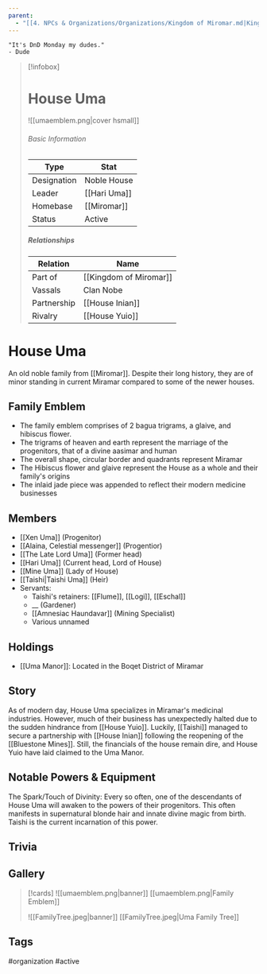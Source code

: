 ```yaml
---
parent:
  - "[[4. NPCs & Organizations/Organizations/Kingdom of Miromar.md|Kingdom of Miromar]]"
---
```

	"It's DnD Monday my dudes." 
	- Dude

> [!infobox]
> # House Uma
> ![[umaemblem.png|cover hsmall]]
> ###### Basic Information
> | Type | Stat |
> | ---- | ---- |
> |Designation|Noble House|
> | Leader | [[Hari Uma]] |
> | Homebase | [[Miromar]] |
> | Status | Active |
> ##### Relationships
> | Relation| Name |
> | ---- | ---- |
> |Part of|[[Kingdom of Miromar]]|
> |Vassals | Clan Nobe | 
> |Partnership|[[House Inian]]|
> |Rivalry|[[House Yuio]]|

# House Uma
An old noble family from [[Miromar]]. Despite their long history, they are of minor standing in current Miramar compared to some of the newer houses. 

## Family Emblem
- The family emblem comprises of 2 bagua trigrams, a glaive, and hibiscus flower.
- The trigrams of heaven and earth represent the marriage of the progenitors, that of a divine aasimar and human
- The overall shape, circular border and quadrants represent Miramar
- The Hibiscus flower and glaive represent the House as a whole and their family's origins
- The inlaid jade piece was appended to reflect their modern medicine businesses 

## Members
- [[Xen Uma]] (Progenitor)
- [[Alaina, Celestial messenger]] (Progentior)
- [[The Late Lord Uma]] (Former head)
-  [[Hari Uma]] (Current head, Lord of House)
- [[Mine Uma]] (Lady of House)
- [[Taishi|Taishi Uma]] (Heir)
- Servants:
	- Taishi's retainers: [[Flume]], [[Logi]], [[Eschal]]
	- __ (Gardener)
	- [[Amnesiac Haundavar]] (Mining Specialist)
	- Various unnamed

## Holdings
- [[Uma Manor]]: Located in the Boqet District of Miramar

## Story
As of modern day, House Uma specializes in Miramar's medicinal industries. However, much of their business has unexpectedly halted due to the sudden hindrance from [[House Yuio]]. Luckily, [[Taishi]] managed to secure a partnership with [[House Inian]] following the reopening of the [[Bluestone Mines]]. Still, the financials of the house remain dire, and House Yuio have laid claimed to the Uma Manor.

## Notable Powers & Equipment
The Spark/Touch of Divinity: Every so often, one of the descendants of House Uma will awaken to the powers of their progenitors. This often manifests in supernatural blonde hair and innate divine magic from birth. Taishi is the current incarnation of this power.

## Trivia


## Gallery
>[!cards]
>![[umaemblem.png|banner]]
>[[umaemblem.png|Family Emblem]]
>
>![[FamilyTree.jpeg|banner]]
>[[FamilyTree.jpeg|Uma Family Tree]]
>
>

## Tags
#organization #active